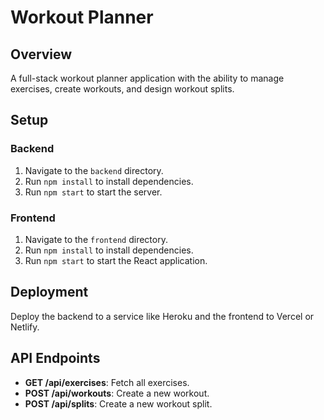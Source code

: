 # Workout Planner

## Overview

A full-stack workout planner application with the ability to manage exercises, create workouts, and design workout splits.

## Setup

### Backend

1. Navigate to the `backend` directory.
2. Run `npm install` to install dependencies.
3. Run `npm start` to start the server.

### Frontend

1. Navigate to the `frontend` directory.
2. Run `npm install` to install dependencies.
3. Run `npm start` to start the React application.

## Deployment

Deploy the backend to a service like Heroku and the frontend to Vercel or Netlify.

## API Endpoints

- **GET /api/exercises**: Fetch all exercises.
- **POST /api/workouts**: Create a new workout.
- **POST /api/splits**: Create a new workout split.